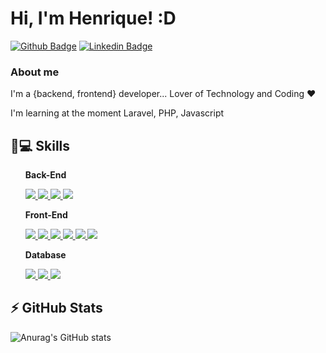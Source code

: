 
# Hi, I'm Henrique! :D
[![Github Badge](https://img.shields.io/badge/-Github-000?style=flat-square&logo=Github&logoColor=white&link=https://github.com/https://github.com/rikeprado)](https://github.com/https://github.com/rikeprado)
[![Linkedin Badge](https://img.shields.io/badge/-LinkedIn-blue?style=flat-square&logo=Linkedin&logoColor=white&link=https://www.linkedin.com/in/https://github.com/rikeprado/)](https://www.linkedin.com/in/https://github.com/rikeprado/)

### About me
I'm a {backend, frontend} developer... Lover of Technology and Coding ♥

[comment]: <> (<p>I currently work at Serpro <a href="google.com">SERPRO</a></p>)

<p>I'm learning at the moment Laravel, PHP, Javascript</p>






## 🚀💻 Skills
<ul>
  <strong>Back-End</strong><br/>
  <p>
    <a href="#">
      <img src="https://img.shields.io/badge/PHP-777BB4?style=for-the-badge&logo=php&logoColor=white" />
      <img src="https://img.shields.io/badge/JavaScript-F7DF1E?style=for-the-badge&logo=javascript&logoColor=black" />
      <img src="https://img.shields.io/badge/Laravel-FF2D20?style=for-the-badge&logo=laravel&logoColor=white" />
      <img src="https://img.shields.io/badge/Python-3776AB?style=for-the-badge&logo=python&logoColor=white" />
    </a>
  </p>
</ul>
<ul>
  <strong>Front-End</strong><br/>
  <p>
    <a href="#">
      <img src="https://img.shields.io/badge/HTML5-E34F26?style=for-the-badge&logo=html5&logoColor=white" />
      <img src="https://img.shields.io/badge/CSS3-1572B6?style=for-the-badge&logo=css3&logoColor=white" />
      <img src="https://img.shields.io/badge/Vue.js-35495E?style=for-the-badge&logo=vue-dot-js&logoColor=4FC08D" />
      <img src="https://img.shields.io/badge/React-20232A?style=for-the-badge&logo=react&logoColor=61DAFB" />
      <img src="https://img.shields.io/badge/Bootstrap-563D7C?style=for-the-badge&logo=bootstrap&logoColor=white" />
      <img src="https://img.shields.io/badge/jQuery-0769AD?style=for-the-badge&logo=jquery&logoColor=white" />
    </a>
  </p>
</ul>
<ul>
  <strong>Database</strong><br/>
  <p>
    <a href="#">
      <img src="https://img.shields.io/badge/MySQL-00000F?style=for-the-badge&logo=mysql&logoColor=white" />
      <img src="https://img.shields.io/badge/MariaDB-003545?style=for-the-badge&logo=mariadb&logoColor=white" />
      <img src="https://img.shields.io/badge/Microsoft%20SQL%20Sever-CC2927?style=for-the-badge&logo=microsoft%20sql%20server&logoColor=white" />
    </a>
  </p>
</ul>



## ⚡ GitHub Stats
![Anurag's GitHub stats](https://github-readme-stats.vercel.app/api?username=rikeprado&show_icons=true&theme=tokyonight)

